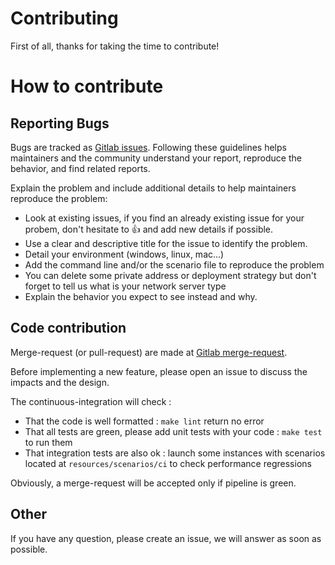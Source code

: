 # Contributing

First of all, thanks for taking the time to contribute!

# How to contribute

## Reporting Bugs

Bugs are tracked as [Gitlab issues](https://gitlab.com/itk.fr/lorhammer/issues). Following these guidelines helps maintainers and the community understand your report, reproduce the behavior, and find related reports.

Explain the problem and include additional details to help maintainers reproduce the problem:

* Look at existing issues, if you find an already existing issue for your probem, don't hesitate to :+1: and add new details if possible.
* Use a clear and descriptive title for the issue to identify the problem.
* Detail your environment (windows, linux, mac...)
* Add the command line and/or the scenario file to reproduce the problem
* You can delete some private address or deployment strategy but don't forget to tell us what is your network server type
* Explain the behavior you expect to see instead and why.

## Code contribution

Merge-request (or pull-request) are made at [Gitlab merge-request](https://gitlab.com/itk.fr/lorhammer/merge_requests).

Before implementing a new feature, please open an issue to discuss the impacts and the design.

The continuous-integration will check :

* That the code is well formatted : `make lint` return no error
* That all tests are green, please add unit tests with your code : `make test` to run them
* That integration tests are also ok : launch some instances with scenarios located at `resources/scenarios/ci` to check performance regressions

Obviously, a merge-request will be accepted only if pipeline is green.

## Other

If you have any question, please create an issue, we will answer as soon as possible.